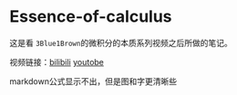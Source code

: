 # Essence-of-calculus

这是看  `3Blue1Brown`的微积分的本质系列视频之后所做的笔记。

视频链接：[bilibili]( https://www.bilibili.com/video/av24325548 )    [youtobe]( https://www.youtube.com/playlist?list=PLZHQObOWTQDMsr9K-rj53DwVRMYO3t5Yr )

markdown公式显示不出，但是图和字更清晰些

